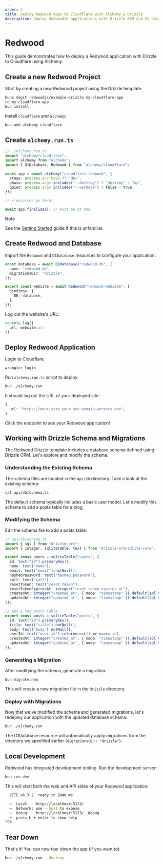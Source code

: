 ```yaml
---
order: 3
title: Deploy Redwood Apps to Cloudflare with Alchemy & Drizzle
description: Deploy RedwoodJS applications with Drizzle ORM and D1 database to Cloudflare Workers using Alchemy. Includes schema migration and local development setup.
---
```


# Redwood

This guide demonstrates how to deploy a Redwood application with Drizzle to Cloudflare using Alchemy.

## Create a new Redwood Project

Start by creating a new Redwood project using the Drizzle template:

```bash
bunx degit redwoodjs/example-drizzle my-cloudflare-app
cd my-cloudflare-app
bun install
```

Install `cloudflare` and `alchemy`:
```sh
bun add alchemy cloudflare
```

## Create `alchemy.run.ts`

```ts
// ./alchemy.run.ts
import "alchemy/cloudflare";
import alchemy from "alchemy";
import { D1Database, Redwood } from "alchemy/cloudflare";

const app = await alchemy("cloudflare-redwood", {
  stage: process.env.USER ?? "dev",
  phase: process.argv.includes("--destroy") ? "destroy" : "up",
  quiet: process.argv.includes("--verbose") ? false : true,
});

// (resources go here)

await app.finalize(); // must be at end
```

> [!NOTE]
> See the [Getting Started](../getting-started) guide if this is unfamiliar.

## Create Redwood and Database

Import the `Redwood` and `D1Database` resources to configure your application:

```ts
const database = await D1Database("redwood-db", {
  name: "redwood-db",
  migrationsDir: "drizzle",
});

export const website = await Redwood("redwood-website", {
  bindings: {
    DB: database,
  },
});
```

Log out the website's URL:
```ts
console.log({
  url: website.url
})
```

## Deploy Redwood Application

Login to Cloudflare:

```sh
wrangler login
```

Run `alchemy.run.ts` script to deploy:

```sh
bun ./alchemy.run
```

It should log out the URL of your deployed site:
```sh
{
  url: "https://your-site.your-sub-domain.workers.dev",
}
```

Click the endpoint to see your Redwood application!

## Working with Drizzle Schema and Migrations

The Redwood Drizzle template includes a database schema defined using Drizzle ORM. Let's explore and modify the schema.

### Understanding the Existing Schema

The schema files are located in the `api/db` directory. Take a look at the existing schema:

```sh
cat api/db/schema.ts
```

The default schema typically includes a basic user model. Let's modify this schema to add a posts table for a blog.

### Modifying the Schema

Edit the schema file to add a posts table:

```ts
// api/db/schema.ts
import { sql } from "drizzle-orm";
import { integer, sqliteTable, text } from "drizzle-orm/sqlite-core";

export const users = sqliteTable("users", {
  id: text("id").primaryKey(),
  name: text("name"),
  email: text("email").notNull(),
  hashedPassword: text("hashed_password"),
  salt: text("salt"),
  resetToken: text("reset_token"),
  resetTokenExpiresAt: integer("reset_token_expires_at"),
  createdAt: integer("created_at", { mode: "timestamp" }).default(sql`CURRENT_TIMESTAMP`),
  updatedAt: integer("updated_at", { mode: "timestamp" }).default(sql`CURRENT_TIMESTAMP`),
});

// Add a new posts table
export const posts = sqliteTable("posts", {
  id: text("id").primaryKey(),
  title: text("title").notNull(),
  body: text("body").notNull(),
  userId: text("user_id").references(() => users.id),
  createdAt: integer("created_at", { mode: "timestamp" }).default(sql`CURRENT_TIMESTAMP`),
  updatedAt: integer("updated_at", { mode: "timestamp" }).default(sql`CURRENT_TIMESTAMP`),
});
```

### Generating a Migration

After modifying the schema, generate a migration:

```sh
bun migrate:new
```

This will create a new migration file in the `drizzle` directory.

### Deploy with Migrations

Now that we've modified the schema and generated migrations, let's redeploy our application with the updated database schema:

```sh
bun ./alchemy.run
```

The D1Database resource will automatically apply migrations from the directory we specified earlier (`migrationsDir: "drizzle"`).


## Local Development

Redwood has integrated development tooling. Run the development server:

```sh
bun run dev
```

This will start both the web and API sides of your Redwood application:

```sh
  VITE v6.3.2  ready in 2848 ms

  ➜  Local:   http://localhost:5173/
  ➜  Network: use --host to expose
  ➜  Debug:   http://localhost:5173/__debug
  ➜  press h + enter to show help
^C%
```

## Tear Down

That's it! You can now tear down the app (if you want to):

```bash
bun ./alchemy.run --destroy
```
